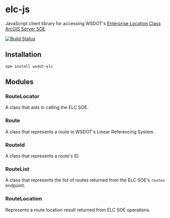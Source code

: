elc-js
======

JavaScript client library for accessing WSDOT's [Enterprise Location Class ArcGIS Server SOE].

[![Build Status](https://travis-ci.org/WSDOT-GIS/elc-js.svg)](https://travis-ci.org/WSDOT-GIS/elc-js)

## Installation ##

```console
npm install wsdot-elc
```

## Modules ##

### RouteLocator ###

A class that aids in calling the ELC SOE.

### Route ###

A class that represents a route in WSDOT's Linear Referencing System.

### RouteId ###

A class that represents a route's ID.

### RouteList ###

A class that represents the list of routes returned from the ELC SOE's `routes` endpoint.

### RouteLocation ###

Represents a route location result returned from ELC SOE operations.

[Enterprise Location Class ArcGIS Server SOE]:http://data.wsdot.wa.gov/arcgis/rest/services/Shared/ElcRestSOE/MapServer/exts/ElcRestSoe/